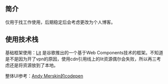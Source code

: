 ## 简介

仅用于找工作使用，后期稳定后会考虑更改为个人博客。

## 使用技术栈

基础框架使用：[Lit](https://lit.dev/) 是谷歌推出的一个基于Web Components技术的框架。不知道是不是因为开了vpn的原因，使用cdn引用线上的lit资源偶尔会失败，所以再三考虑还是将资源放到了本地。

整体UI参考：[Andy Merskin的codepen](https://codepen.io/andymerskin/pen/XNMWvQ)
